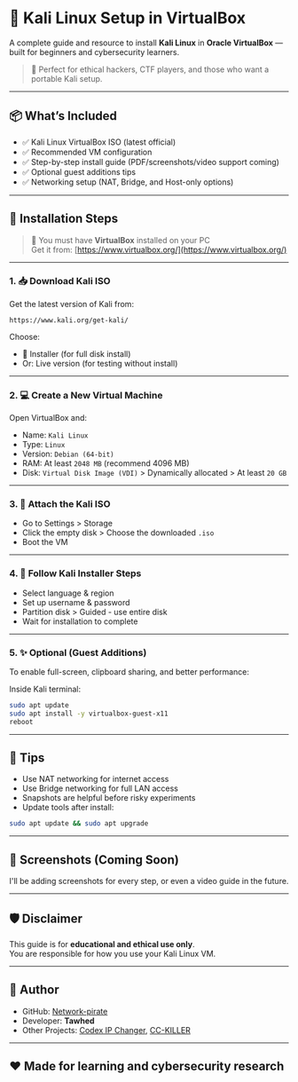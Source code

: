 # 🐉 Kali Linux Setup in VirtualBox

A complete guide and resource to install **Kali Linux** in **Oracle VirtualBox** — built for beginners and cybersecurity learners.

> 🔧 Perfect for ethical hackers, CTF players, and those who want a portable Kali setup.

---

## 📦 What’s Included

- ✅ Kali Linux VirtualBox ISO (latest official)
- ✅ Recommended VM configuration
- ✅ Step-by-step install guide (PDF/screenshots/video support coming)
- ✅ Optional guest additions tips
- ✅ Networking setup (NAT, Bridge, and Host-only options)

---

## 🚀 Installation Steps

> 📌 You must have **VirtualBox** installed on your PC  
> Get it from: [https://www.virtualbox.org/](https://www.virtualbox.org/)

---

### 1. 📥 Download Kali ISO

Get the latest version of Kali from:
```
https://www.kali.org/get-kali/
```

Choose:  
- 🔘 Installer (for full disk install)  
- Or: Live version (for testing without install)

---

### 2. 💻 Create a New Virtual Machine

Open VirtualBox and:

- Name: `Kali Linux`
- Type: `Linux`
- Version: `Debian (64-bit)`
- RAM: At least `2048 MB` (recommend 4096 MB)
- Disk: `Virtual Disk Image (VDI)` > Dynamically allocated > At least `20 GB`

---

### 3. 🔗 Attach the Kali ISO

- Go to Settings > Storage
- Click the empty disk > Choose the downloaded `.iso`
- Boot the VM

---

### 4. 🧙 Follow Kali Installer Steps

- Select language & region
- Set up username & password
- Partition disk > Guided - use entire disk
- Wait for installation to complete

---

### 5. ✨ Optional (Guest Additions)

To enable full-screen, clipboard sharing, and better performance:

Inside Kali terminal:

```bash
sudo apt update
sudo apt install -y virtualbox-guest-x11
reboot
```

---

## 🧠 Tips

- Use NAT networking for internet access
- Use Bridge networking for full LAN access
- Snapshots are helpful before risky experiments
- Update tools after install:  
```bash
sudo apt update && sudo apt upgrade
```

---

## 📸 Screenshots (Coming Soon)

I'll be adding screenshots for every step, or even a video guide in the future.

---

## 🛡️ Disclaimer

This guide is for **educational and ethical use only**.  
You are responsible for how you use your Kali Linux VM.

---

## 👤 Author

- GitHub: [Network-pirate](https://github.com/Network-pirate)
- Developer: **Tawhed**
- Other Projects: [Codex IP Changer](https://github.com/Network-pirate/codex-ip-changer), [CC-KILLER](https://github.com/Network-pirate/CC-KILLER)

---

## ❤️ Made for learning and cybersecurity research

